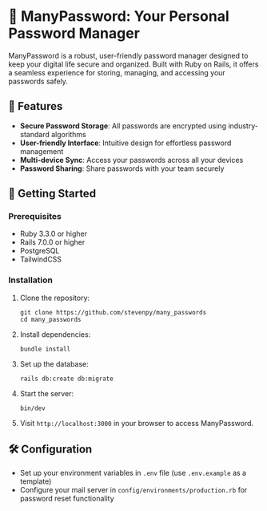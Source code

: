 # 🔐 ManyPassword: Your Personal Password Manager

ManyPassword is a robust, user-friendly password manager designed to keep your digital life secure and organized. Built with Ruby on Rails, it offers a seamless experience for storing, managing, and accessing your passwords safely.

## 🌟 Features

- **Secure Password Storage**: All passwords are encrypted using industry-standard algorithms
- **User-friendly Interface**: Intuitive design for effortless password management
- **Multi-device Sync**: Access your passwords across all your devices
- **Password Sharing**: Share passwords with your team securely


## 🚀 Getting Started

### Prerequisites

- Ruby 3.3.0 or higher
- Rails 7.0.0 or higher
- PostgreSQL
- TailwindCSS

### Installation

1. Clone the repository:
   ```
   git clone https://github.com/stevenpy/many_passwords
   cd many_passwords
   ```

2. Install dependencies:
   ```
   bundle install
   ```

3. Set up the database:
   ```
   rails db:create db:migrate
   ```

4. Start the server:
   ```
   bin/dev
   ```

5. Visit `http://localhost:3000` in your browser to access ManyPassword.

## 🛠️ Configuration

- Set up your environment variables in `.env` file (use `.env.example` as a template)
- Configure your mail server in `config/environments/production.rb` for password reset functionality
